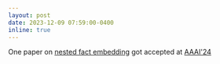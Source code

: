 ```yaml
---
layout: post
date: 2023-12-09 07:59:00-0400
inline: true
---
```



One paper on [nested fact embedding]() got accepted at [AAAI'24](https://aaai.org/aaai-conference/)